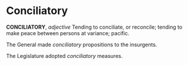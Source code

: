 # Conciliatory

**CONCILIATORY**, _adjective_ Tending to conciliate, or reconcile; tending to make peace between persons at variance; pacific.

The General made _conciliatory_ propositions to the insurgents.

The Legislature adopted _conciliatory_ measures.